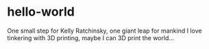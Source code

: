 # hello-world
One small step for Kelly Ratchinsky, one giant leap for mankind
I love tinkering with 3D printing, maybe I can 3D print the world...
